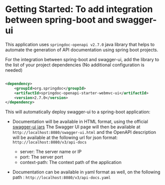 # Getting Started: To add integration between spring-boot and swagger-ui

This application uses `springdoc-openapi v2.7.0` java library that helps to automate the generation of API documentation
using spring boot projects.

For the integration between spring-boot and swagger-ui, add the library to the list of your project dependencies (No
additional configuration is needed)

```xml

<dependency>
    <groupId>org.springdoc</groupId>
    <artifactId>springdoc-openapi-starter-webmvc-ui</artifactId>
    <version>2.7.0</version>
</dependency>
```

This will automatically deploy swagger-ui to a spring-boot application:

- Documentation will be available in HTML format, using the
  official [swagger-ui jars](https://github.com/swagger-api/swagger-ui.git)
  The Swagger UI page will then be available at `http://localhost:8080/swagger-ui.html` and the OpenAPI
  description will be available at the following url for json format: `http://localhost:8080/v3/api-docs`
    - server: The server name or IP
    - port: The server port
    - context-path: The context path of the application

- Documentation can be available in yaml format as well, on the following path :
  `http://localhost:8080/v3/api-docs.yaml`